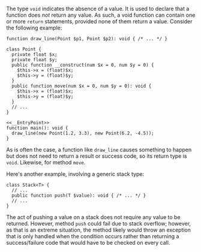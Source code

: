 The type `void` indicates the absence of a value. It is used to declare that a function does *not* return any value. As such, a void function
can contain one or more `return` statements, provided none of them return a value.  Consider the following example:

```Hack
function draw_line(Point $p1, Point $p2): void { /* ... */ }

class Point {
  private float $x;
  private float $y;
  public function __construct(num $x = 0, num $y = 0) {
    $this->x = (float)$x;
    $this->y = (float)$y;
  }
  public function move(num $x = 0, num $y = 0): void {
    $this->x = (float)$x;
    $this->y = (float)$y;
  }
  // ...
}

<<__EntryPoint>>
function main(): void {
  draw_line(new Point(1.2, 3.3), new Point(6.2, -4.5));
}
```

As is often the case, a function like `draw_line` causes something to happen but does not need to return a result or success code, so its return
type is `void`. Likewise, for method `move`.

Here's another example, involving a generic stack type:

```Hack
class Stack<T> {
  // ...
  public function push(T $value): void { /* ... */ }
  // ...
}
```

The act of pushing a value on a stack does not require any value to be returned. However, method `push` could fail due to stack overflow; however,
as that is an extreme situation, the method likely would throw an exception that is only handled when the condition occurs rather than returning a
success/failure code that would have to be checked on every call.

